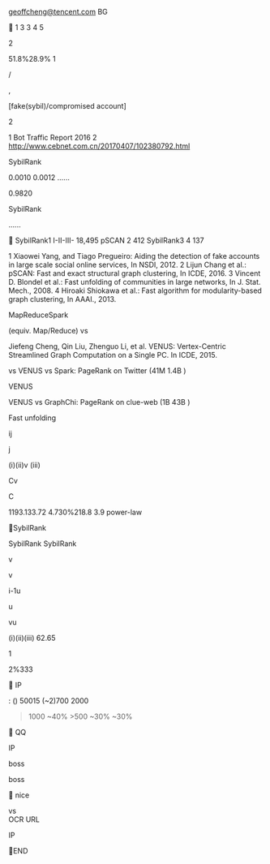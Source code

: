  
 geoffcheng@tencent.com
BG


1  3  3  4   5 



2

51.8%28.9%  1

/

,



[fake(sybil)/compromised account]

2


    

1 Bot Traffic Report 2016 2 http://www.cebnet.com.cn/20170407/102380792.html





 SybilRank

0.0010
0.0012
......

 

0.9820

SybilRank



......

  





  

 

 

 

 




SybilRank1 I-II-III-
18,495 pSCAN 2 412 SybilRank3  4 137

1 Xiaowei Yang, and Tiago Pregueiro: Aiding the detection of fake accounts in large scale social online services, In NSDI, 2012.
2 Lijun Chang et al.: pSCAN: Fast and exact structural graph clustering, In ICDE, 2016. 3 Vincent D. Blondel et al.: Fast unfolding of communities in large networks, In J. Stat. Mech., 2008. 4 Hiroaki Shiokawa et al.: Fast algorithm for modularity-based graph clustering, In AAAI., 2013.





MapReduceSpark 

 (equiv. Map/Reduce)  vs 

 Jiefeng Cheng, Qin Liu, Zhenguo Li, et al. VENUS: Vertex-Centric Streamlined Graph Computation on a Single PC. In ICDE, 2015.



 vs 
VENUS vs Spark: PageRank on Twitter (41M 1.4B )

VENUS

VENUS vs GraphChi: PageRank on clue-web (1B 43B )



Fast unfolding
 



ij

j

(i)(ii)v (iii)



Cv

C

   1193.133.72
4.730%218.8 3.9 power-law

SybilRank



SybilRank 
SybilRank


v 

v

i-1u

u

vu

(i)(ii)(iii) 62.65




 1 

2%333 








IP












  


:
 ()
50015 (~2)700
2000
>1000 ~40% >500 ~30%  ~30%


QQ




 IP

boss

 

boss




nice







 vs   
 OCR URL

 

 

 

 





IP   

 



END

